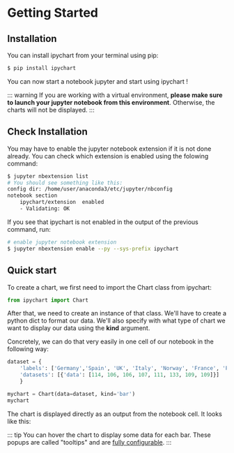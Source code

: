 # Getting Started

## Installation

You can install ipychart from your terminal using pip:

``` bash
$ pip install ipychart
```

You can now start a notebook jupyter and start using ipychart !

::: warning
If you are working with a virtual environment, **please make sure to launch your jupyter notebook from this environment**. Otherwise, the charts will not be displayed.
:::

## Check Installation

You may have to enable the jupyter notebook extension if it is not done already. You can check which extension is enabled using the folowing command:

``` bash
$ jupyter nbextension list
# You should see something like this:
config dir: /home/user/anaconda3/etc/jupyter/nbconfig
notebook section
    ipychart/extension  enabled
    - Validating: OK
```

If you see that ipychart is not enabled in the output of the previous command, run:  

``` bash
# enable jupyter notebook extension
$ jupyter nbextension enable --py --sys-prefix ipychart
```

## Quick start

To create a chart, we first need to import the Chart class from ipychart:

``` python
from ipychart import Chart
```

After that, we need to create an instance of that class. We'll have to create a python dict to format our data. We'll also specify with what type of chart we want to display our data using the **kind** argument. 

Concretely, we can do that very easily in one cell of our notebook in the following way:

``` python
dataset = {
    'labels': ['Germany','Spain', 'UK', 'Italy', 'Norway', 'France', 'Poland', 'Portugal'],
    'datasets': [{'data': [114, 106, 106, 107, 111, 133, 109, 109]}]
    }

mychart = Chart(data=dataset, kind='bar')
mychart
```
The chart is displayed directly as an output from the notebook cell. It looks like this:

<getting-started/>

::: tip
You can hover the chart to display some data for each bar. These popups are called "tooltips" and are [fully configurable]().
:::